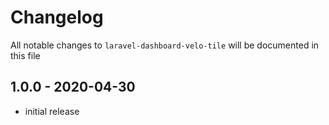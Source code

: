 # Changelog

All notable changes to `laravel-dashboard-velo-tile` will be documented in this file

## 1.0.0 - 2020-04-30

- initial release
